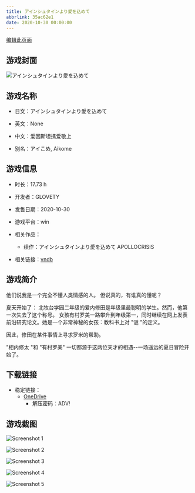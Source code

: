 ```yaml
---
title: アインシュタインより愛を込めて
abbrlink: 35ac62e1
date: 2020-10-30 00:00:00
---
```

[编辑此页面](https://github.com/ACG-3/ADV3-source/blob/main/source/_posts/games/%E3%82%A2%E3%82%A4%E3%83%B3%E3%82%B7%E3%83%A5%E3%82%BF%E3%82%A4%E3%83%B3%E3%82%88%E3%82%8A%E6%84%9B%E3%82%92%E8%BE%BC%E3%82%81%E3%81%A6%20APOLLOCRISIS.md)

## 游戏封面

![アインシュタインより愛を込めて](https://pan.timero.xyz/onedrive/img_lib_001/%E3%82%A2%E3%82%A4%E3%83%B3%E3%82%B7%E3%83%A5%E3%82%BF%E3%82%A4%E3%83%B3%E3%82%88%E3%82%8A%E6%84%9B%E3%82%92%E8%BE%BC%E3%82%81%E3%81%A6%20APOLLOCRISIS_cover.avif)


## 游戏名称

- 日文：アインシュタインより愛を込めて
- 英文：None
- 中文：爱因斯坦携爱敬上

- 别名：アイこめ, Aikome


## 游戏信息

- 时长：17.73 h
- 开发者：GLOVETY
- 发售日期：2020-10-30
- 游戏平台：win
- 相关作品：
   - 续作：アインシュタインより愛を込めて APOLLOCRISIS

- 相关链接：[vndb](https://vndb.org/v24987)


## 游戏简介

他们说我是一个完全不懂人类情感的人。
但说真的，有谁真的懂呢？

夏天开始了：
北牧台学园二年级的爱内修田是年级里最聪明的学生。然而，他第一次失去了这个称号。
女孩有村罗美一路攀升到年级第一，同时继续在网上发表前沿研究论文。她是一个非常神秘的女孩：教科书上对 "谜 "的定义。

因此，修田在某件事情上寻求罗米的帮助。

"相内修太 "和 "有村罗美"
一切都源于这两位天才的相遇--一场遥远的夏日冒险开始了。




## 下载链接

- 稳定链接：
    - [OneDrive](https://pan.timero.xyz/onedrive/adv_lib_001/%E3%82%A2%E3%82%A4%E3%83%B3%E3%82%B7%E3%83%A5%E3%82%BF%E3%82%A4%E3%83%B3%E3%82%88%E3%82%8A%E6%84%9B%E3%82%92%E8%BE%BC%E3%82%81%E3%81%A6%20APOLLOCRISIS)
        - 解压密码：ADV!



## 游戏截图


![Screenshot 1](https://pan.timero.xyz/onedrive/img_lib_001/%E3%82%A2%E3%82%A4%E3%83%B3%E3%82%B7%E3%83%A5%E3%82%BF%E3%82%A4%E3%83%B3%E3%82%88%E3%82%8A%E6%84%9B%E3%82%92%E8%BE%BC%E3%82%81%E3%81%A6%20APOLLOCRISIS_Screenshot_1.avif)

![Screenshot 2](https://pan.timero.xyz/onedrive/img_lib_001/%E3%82%A2%E3%82%A4%E3%83%B3%E3%82%B7%E3%83%A5%E3%82%BF%E3%82%A4%E3%83%B3%E3%82%88%E3%82%8A%E6%84%9B%E3%82%92%E8%BE%BC%E3%82%81%E3%81%A6%20APOLLOCRISIS_Screenshot_2.avif)

![Screenshot 3](https://pan.timero.xyz/onedrive/img_lib_001/%E3%82%A2%E3%82%A4%E3%83%B3%E3%82%B7%E3%83%A5%E3%82%BF%E3%82%A4%E3%83%B3%E3%82%88%E3%82%8A%E6%84%9B%E3%82%92%E8%BE%BC%E3%82%81%E3%81%A6%20APOLLOCRISIS_Screenshot_3.avif)

![Screenshot 4](https://pan.timero.xyz/onedrive/img_lib_001/%E3%82%A2%E3%82%A4%E3%83%B3%E3%82%B7%E3%83%A5%E3%82%BF%E3%82%A4%E3%83%B3%E3%82%88%E3%82%8A%E6%84%9B%E3%82%92%E8%BE%BC%E3%82%81%E3%81%A6%20APOLLOCRISIS_Screenshot_4.avif)

![Screenshot 5](https://pan.timero.xyz/onedrive/img_lib_001/%E3%82%A2%E3%82%A4%E3%83%B3%E3%82%B7%E3%83%A5%E3%82%BF%E3%82%A4%E3%83%B3%E3%82%88%E3%82%8A%E6%84%9B%E3%82%92%E8%BE%BC%E3%82%81%E3%81%A6%20APOLLOCRISIS_Screenshot_5.avif)

